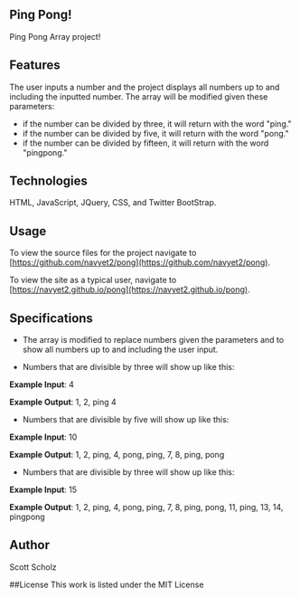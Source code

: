 ## Ping Pong!
Ping Pong Array project!

## Features
The user inputs a number and the project displays all numbers up to and including the inputted number. The array will be modified given these parameters:

- if the number can be divided by three, it will return with the word "ping."
- if the number can be divided by five, it will return with the word "pong."
- if the number can be divided by fifteen, it will return with the word "pingpong."

## Technologies
HTML, JavaScript, JQuery, CSS, and Twitter BootStrap.

## Usage

To view the source files for the project navigate to [https://github.com/navyet2/pong](https://github.com/navyet2/pong).

To view the site as a typical user, navigate to [https://navyet2.github.io/pong](https://navyet2.github.io/pong).


## Specifications
* The array is modified to replace numbers given the parameters and to show all numbers up to and including the user input.

* Numbers that are divisible by three will show up like this:

__Example Input__: 4

__Example Output__: 1, 2, ping 4

* Numbers that are divisible by five will show up like this:

__Example Input__: 10

__Example Output__: 1, 2, ping, 4, pong, ping, 7, 8, ping, pong

* Numbers that are divisible by three will show up like this:

__Example Input__: 15

__Example Output__: 1, 2, ping, 4, pong, ping, 7, 8, ping, pong, 11, ping, 13, 14, pingpong


## Author
Scott Scholz

##License
This work is listed under the MIT License
